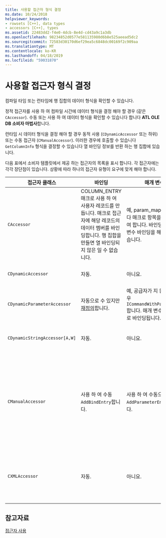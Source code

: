 ```yaml
---
title: 사용할 접근자 형식 결정
ms.date: 10/24/2018
helpviewer_keywords:
- rowsets [C++], data types
- accessors [C++], types
ms.assetid: 22483dd2-f4e0-4dcb-8e4d-cd43a9c1a3db
ms.openlocfilehash: 98234852d0577e581135980d6b8e525aeead5dc2
ms.sourcegitcommit: 72583d30170d6ef29ea5c6848dc00169f2c909aa
ms.translationtype: MT
ms.contentlocale: ko-KR
ms.lasthandoff: 04/18/2019
ms.locfileid: "59031870"
---
```

# <a name="determining-which-type-of-accessor-to-use"></a>사용할 접근자 형식 결정

컴파일 타임 또는 런타임에 행 집합의 데이터 형식을 확인할 수 있습니다.

정적 접근자를 사용 하 여 컴파일 시간에 데이터 형식을 결정 해야 할 경우 (같은 `CAccessor`). 수동 또는 사용 하 여 데이터 형식을 확인할 수 있습니다 합니다 **ATL OLE DB 소비자 마법사**합니다.

런타임 시 데이터 형식을 결정 해야 할 경우 동적 사용 (`CDynamicAccessor` 또는 하위) 또는 수동 접근자 (`CManualAccessor`). 이러한 경우에 호출할 수 있습니다 `GetColumnInfo` 형식을 결정할 수 있습니다 열 바인딩 정보를 반환 하는 행 집합에 있습니다.

다음 표에서 소비자 템플릿에서 제공 하는 접근자의 목록을 표시 합니다. 각 접근자에는 각각 장단점이 있습니다. 상황에 따라 하나의 접근자 유형이 요구에 맞게 해야 합니다.

|접근자 클래스|바인딩|매개 변수|주석|
|--------------------|-------------|---------------|-------------|
|`CAccessor`|COLUMN_ENTRY 매크로 사용 하 여 사용자 레코드를 만듭니다. 매크로 접근자에 해당 레코드의 데이터 멤버를 바인딩합니다. 행 집합을 만들면 열 바인딩되지 않은 일 수 없습니다.|예, param_map이 있습니다 매크로 항목을 사용 하 여 합니다. 바인딩되면 매개 변수 바인딩을 해제할 수 없습니다.|약간의 코드가 가장 빠른 접근자입니다.|
|`CDynamicAccessor`|자동.|아니요.|행 집합의 데이터 유형을 알 수 없는 경우에 유용 합니다.|
|`CDynamicParameterAccessor`|자동으로 수 있지만 [재정의](../../data/oledb/overriding-a-dynamic-accessor.md)합니다.|예, 공급자가 지 원하는 경우 `ICommandWithParameters`합니다. 매개 변수는 자동으로 바인딩됩니다.|보다 느린 `CDynamicAccessor` 제네릭 프로시저 호출에 유용 합니다.|
|`CDynamicStringAccessor[A,W]`|자동.|아니요.|문자열 데이터를 데이터 저장소에서 액세스 하는 데이터를 검색 합니다.|
|`CManualAccessor`|사용 하 여 수동 `AddBindEntry`합니다.|사용 하 여 수동으로 `AddParameterEntry`합니다.|빠른; 한 번만 매개 변수 및 열 바인딩됩니다. 사용 하 여 데이터의 형식을 결정 합니다. (참조 [DBVIEWER](https://github.com/Microsoft/VCSamples) 예제에 대 한 샘플.) 보다 더 많은 코드가 필요 `CDynamicAccessor` 또는 `CAccessor`합니다. 같은 OLE DB를 직접 호출 하는 것이 더 합니다.|
|`CXMLAccessor`|자동.|아니요.|문자열 데이터로 데이터 저장소에서 액세스 하는 데이터를 검색 하 고 해당 데이터와 XML 태그의 형식을 지정 합니다.|

## <a name="see-also"></a>참고자료

[접근자 사용](../../data/oledb/using-accessors.md)